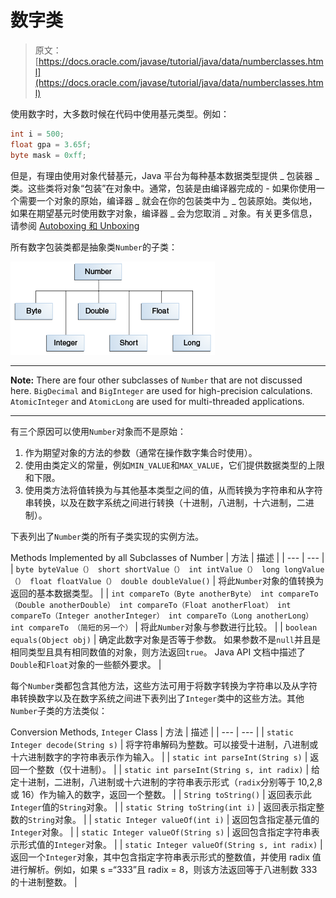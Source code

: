 # 数字类

> 原文： [https://docs.oracle.com/javase/tutorial/java/data/numberclasses.html](https://docs.oracle.com/javase/tutorial/java/data/numberclasses.html)

使用数字时，大多数时候在代码中使用基元类型。例如：

```java
int i = 500;
float gpa = 3.65f;
byte mask = 0xff;

```

但是，有理由使用对象代替基元，Java 平台为每种基本数据类型提供 _ 包装器 _ 类。这些类将对象“包装”在对象中。通常，包装是由编译器完成的 - 如果你使用一个需要一个对象的原始，编译器 _ 就会在你的包装类中为 _ 包装原始。类似地，如果在期望基元时使用数字对象，编译器 _ 会为您取消 _ 对象。有关更多信息，请参阅 [Autoboxing 和 Unboxing](autoboxing.html)

所有数字包装类都是抽象类`Number`的子类：

![The class hierarchy of Number.](img/a4e2b4a6c5d11518cd6e06d798958afa.jpg)

* * *

**Note:** There are four other subclasses of `Number` that are not discussed here. `BigDecimal` and `BigInteger` are used for high-precision calculations. `AtomicInteger` and `AtomicLong` are used for multi-threaded applications.

* * *

有三个原因可以使用`Number`对象而不是原始：

1.  作为期望对象的方法的参数（通常在操作数字集合时使用）。
2.  使用由类定义的常量，例如`MIN_VALUE`和`MAX_VALUE`，它们提供数据类型的上限和下限。
3.  使用类方法将值转换为与其他基本类型之间的值，从而转换为字符串和从字符串转换，以及在数字系统之间进行转换（十进制，八进制，十六进制，二进制）。

下表列出了`Number`类的所有子类实现的实例方法。

Methods Implemented by all Subclasses of Number
| 方法 | 描述 |
| --- | --- |
| `byte byteValue（）
short shortValue（）
int intValue（）
long longValue（）
float floatValue（）
double doubleValue()` | 将此`Number`对象的值转换为返回的基本数据类型。 |
| `int compareTo（Byte anotherByte）
int compareTo（Double anotherDouble）
int compareTo（Float anotherFloat）
int compareTo（Integer anotherInteger）
int compareTo（Long anotherLong）
int compareTo （简短的另一个）` | 将此`Number`对象与参数进行比较。 |
| `boolean equals(Object obj)` | 确定此数字对象是否等于参数。
如果参数不是`null`并且是相同类型且具有相同数值的对象，则方法返回`true`。
Java API 文档中描述了`Double`和`Float`对象的一些额外要求。 |

每个`Number`类都包含其他方法，这些方法可用于将数字转换为字符串以及从字符串转换数字以及在数字系统之间进下表列出了`Integer`类中的这些方法。其他`Number`子类的方法类似：

Conversion Methods, `Integer` Class
| 方法 | 描述 |
| --- | --- |
| `static Integer decode(String s)` | 将字符串解码为整数。可以接受十进制，八进制或十六进制数字的字符串表示作为输入。 |
| `static int parseInt(String s)` | 返回一个整数（仅十进制）。 |
| `static int parseInt(String s, int radix)` | 给定十进制，二进制，八进制或十六进制的字符串表示形式（`radix`分别等于 10,2,8 或 16）作为输入的数字，返回一个整数。 |
| `String toString()` | 返回表示此`Integer`值的`String`对象。 |
| `static String toString(int i)` | 返回表示指定整数的`String`对象。 |
| `static Integer valueOf(int i)` | 返回包含指定基元值的`Integer`对象。 |
| `static Integer valueOf(String s)` | 返回包含指定字符串表示形式值的`Integer`对象。 |
| `static Integer valueOf(String s, int radix)` | 返回一个`Integer`对象，其中包含指定字符串表示形式的整数值，并使用 radix 值进行解析。例如，如果 s =“333”且 radix = 8，则该方法返回等于八进制数 333 的十进制整数。 |